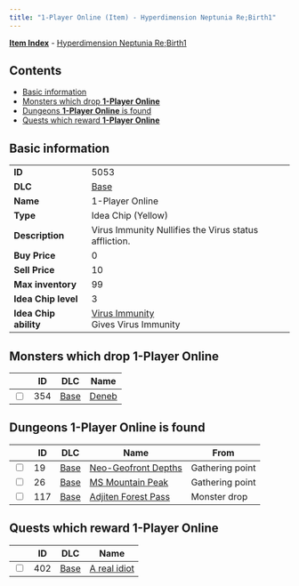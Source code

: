 ```yaml
---
title: "1-Player Online (Item) - Hyperdimension Neptunia Re;Birth1"
---
```


[**Item Index**](/neptunia/rb1/item/index.html) - [Hyperdimension Neptunia Re;Birth1](/neptunia/rb1)

## Contents

- [Basic information](#basic-information)
- [Monsters which drop **1-Player Online**](#monsters-which-drop-1-player-online)
- [Dungeons **1-Player Online** is found](#dungeons-1-player-online-is-found)
- [Quests which reward **1-Player Online**](#quests-which-reward-1-player-online)

## Basic information

|   |   |
| -- | -- |
| **ID** | 5053 |
| **DLC** | [Base](/neptunia/rb1/dlc/1-base.html) |
| **Name** | 1-Player Online |
| **Type** | Idea Chip (Yellow) |
| **Description** | Virus Immunity Nullifies the Virus status affliction. |
| **Buy Price** | 0 |
| **Sell Price** | 10 |
| **Max inventory** | 99 |
| **Idea Chip level** | 3 |
| **Idea Chip ability** | [Virus Immunity](/neptunia/rb1/avatar/1-9552-virus-immunity.html)<br />Gives Virus Immunity |


## Monsters which drop **1-Player Online**

|    | ID | DLC | Name |
| -- | -- | --- | ---- |
| <input type="checkbox" id="rb1-monster-1-354" class="trackbox" /> | 354 | [Base](/neptunia/rb1/dlc/1-base.html) | [Deneb](/neptunia/rb1/monster/1-354-deneb.html) |


## Dungeons **1-Player Online** is found

|    | ID | DLC | Name | From |
| -- | -- | --- | ---- | ---- |
| <input type="checkbox" id="rb1-dungeon-1-19" class="trackbox" /> | 19 | [Base](/neptunia/rb1/dlc/1-base.html) | [Neo-Geofront Depths](/neptunia/rb1/dungeon/1-19-neo-geofront-depths.html) | Gathering point |
| <input type="checkbox" id="rb1-dungeon-1-26" class="trackbox" /> | 26 | [Base](/neptunia/rb1/dlc/1-base.html) | [MS Mountain Peak](/neptunia/rb1/dungeon/1-26-ms-mountain-peak.html) | Gathering point |
| <input type="checkbox" id="rb1-dungeon-1-117" class="trackbox" /> | 117 | [Base](/neptunia/rb1/dlc/1-base.html) | [Adjiten Forest Pass](/neptunia/rb1/dungeon/1-117-adjiten-forest-pass.html) | Monster drop |


## Quests which reward **1-Player Online**

|    | ID | DLC | Name |
| -- | -- | --- | ---- |
| <input type="checkbox" id="rb1-quest-1-402" class="trackbox" /> | 402 | [Base](/neptunia/rb1/dlc/1-base.html) | [A real idiot](/neptunia/rb1/quest/1-402-a-real-idiot.html) |
